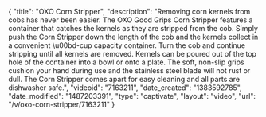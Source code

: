 {
    "title": "OXO Corn Stripper",
    "description": "Removing corn kernels from cobs has never been easier. The OXO Good Grips Corn Stripper features a container that catches the kernels as they are stripped from the cob. Simply push the Corn Stripper down the length of the cob and the kernels collect in a convenient \u00bd-cup capacity container. Turn the cob and continue stripping until all kernels are removed. Kernels can be poured out of the top hole of the container into a bowl or onto a plate. The soft, non-slip grips cushion your hand during use and the stainless steel blade will not rust or dull. The Corn Stripper comes apart for easy cleaning and all parts are dishwasher safe.",
    "videoid": "7163211",
    "date_created": "1383592785",
    "date_modified": "1487203391",
    "type": "captivate",
    "layout": "video",
    "url": "\/v\/oxo-corn-stripper\/7163211"
}
